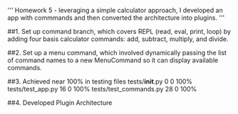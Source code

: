 '''
Homework 5 - leveraging a simple calculator approach, I developed an app with commmands and then converted the architecture into plugins.
'''

##1. Set up command branch, which covers REPL (read, eval, print, loop) by adding four basis calculator commands: add, subtract, multiply, and divide.

##2. Set up a menu command, which involved dynamically passing the list of command names to a new MenuCommand so it can display available commands.

##3. Achieved near 100% in testing files
tests/__init__.py                       0      0   100%
tests/test_app.py                      16      0   100%
tests/test_commands.py                 28      0   100%

##4. Developed Plugin Architecture

